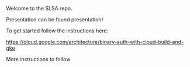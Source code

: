 Welcome to the SLSA repo.

Presentation can be found presentation/

To get started follow the instructions here:

https://cloud.google.com/architecture/binary-auth-with-cloud-build-and-gke 

More instructions to follow
